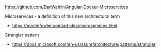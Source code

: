 https://github.com/DanWahlin/Angular-Docker-Microservices


Microservices - a definition of this new architectural term
- https://martinfowler.com/articles/microservices.html

Strangler pattern
- https://docs.microsoft.com/en-us/azure/architecture/patterns/strangler
